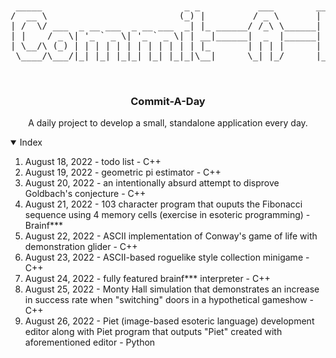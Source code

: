 <br />
<p align="center">
<pre>
 _____                           _ _           ___        ______            
/  __ \                         (_) |         / _ \       |  _  \           
| /  \/ ___  _ __ ___  _ __ ___  _| |_ ______/ /_\ \______| | | |__ _ _   _ 
| |    / _ \| '_ ` _ \| '_ ` _ \| | __|______|  _  |______| | | / _` | | | |
| \__/\ (_) | | | | | | | | | | | | |_       | | | |      | |/ / (_| | |_| |
 \____/\___/|_| |_| |_|_| |_| |_|_|\__|      \_| |_/      |___/ \__,_|\__, |
                                                                       __/ |
                                                                       |___/        
</pre>
<h3 align="center">Commit-A-Day</h3>

  <p align="center">
    A daily project to develop a small, standalone application every day.
  </p>
</p>


<details open="open">
  <summary>Index</summary>
  <ol>
    <li><a>August 18, 2022 - todo list - C++</a></li>
    <li><a>August 19, 2022 - geometric pi estimator - C++</a></li>
    <li><a>August 20, 2022 - an intentionally absurd attempt to disprove Goldbach's conjecture - C++</a></li>
    <li><a>August 21, 2022 - 103 character program that ouputs the Fibonacci sequence using 4 memory cells (exercise in esoteric programming) - Brainf***</a></li>
    <li><a>August 22, 2022 - ASCII implementation of Conway's game of life with demonstration glider - C++</a></li>
    <li><a>August 23, 2022 - ASCII-based roguelike style collection minigame - C++</a></li>
    <li><a>August 24, 2022 - fully featured brainf*** interpreter - C++</a></li>
    <li><a>August 25, 2022 - Monty Hall simulation that demonstrates an increase in success rate when "switching" doors in a hypothetical gameshow - C++</a></li>
    <li><a>August 26, 2022 - Piet (image-based esoteric language) development editor along with Piet program that outputs "Piet" created with aforementioned editor - Python</li>
  </ol>
</details>